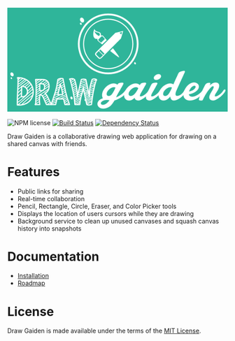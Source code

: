 ![Draw Gaiden](https://raw.githubusercontent.com/cschram/drawgaiden/master/packages/client/src/img/logo_big.png)

![NPM license](https://img.shields.io/npm/l/react-virtualized.svg?style=flat)
[![Build Status](https://travis-ci.org/drawgaiden/drawgaiden.svg?branch=master)](https://travis-ci.org/drawgaiden/drawgaiden)
[![Dependency Status](https://www.versioneye.com/user/projects/59a3c0fc0fb24f004bb22490/badge.svg?style=flat-square)](https://www.versioneye.com/user/projects/59a3c0fc0fb24f004bb22490)

Draw Gaiden is a collaborative drawing web application for drawing on a shared canvas with friends.

# Features

* Public links for sharing
* Real-time collaboration
* Pencil, Rectangle, Circle, Eraser, and Color Picker tools
* Displays the location of users cursors while they are drawing
* Background service to clean up unused canvases and squash canvas history into snapshots

# Documentation

* [Installation](docs/installation.md)
* [Roadmap](docs/roadmap.md)

# License

Draw Gaiden is made available under the terms of the [MIT License](https://en.wikipedia.org/wiki/MIT_License).